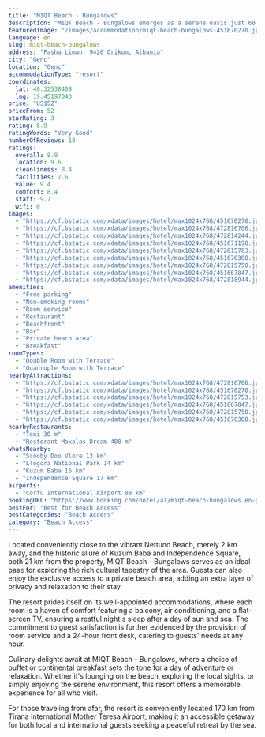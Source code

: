 ```yaml
---
title: "MIQT Beach - Bungalows"
description: "MIQT Beach - Bungalows emerges as a serene oasis just 60 meters from the pristine shores of Orikum Beach, offering a unique blend of comfort and natural beauty."
featuredImage: "/images/accommodation/miqt-beach-bungalows-451670270.jpg"
language: en
slug: miqt-beach-bungalows
address: "Pasha Liman, 9426 Orikum, Albania"
city: "Genc"
location: "Genc"
accommodationType: "resort"
coordinates:
  lat: 40.32538408
  lng: 19.45197043
price: "US$52"
priceFrom: 52
starRating: 3
rating: 8.9
ratingWords: "Very Good"
numberOfReviews: 18
ratings:
  overall: 8.9
  location: 9.6
  cleanliness: 8.4
  facilities: 7.6
  value: 9.4
  comfort: 8.4
  staff: 9.7
  wifi: 0
images:
  - "https://cf.bstatic.com/xdata/images/hotel/max1024x768/451670270.jpg?k=ab690646204b2165506a28507ac7f23a1e5f2b176f7e5bc7d8cf1f68ab7b72be&o=&hp=1"
  - "https://cf.bstatic.com/xdata/images/hotel/max1024x768/472816706.jpg?k=402eca3b2c0da5489b1be5f0b5fb955f05553b34da806f0c9dbb372d836deb42&o=&hp=1"
  - "https://cf.bstatic.com/xdata/images/hotel/max1024x768/472814244.jpg?k=890bb179ebbd79d0e8f7dd62f353d815e48776538e67308e5b510cfe2ba2429c&o=&hp=1"
  - "https://cf.bstatic.com/xdata/images/hotel/max1024x768/451671198.jpg?k=1807fa65771ef39fe677b36ddfafaf84ca0023f4e467d7d893350307f821652d&o=&hp=1"
  - "https://cf.bstatic.com/xdata/images/hotel/max1024x768/472815783.jpg?k=54ce426237a1fce7df3f7e7939f0cd4e24701fb6761cc0c6185f45521902e41a&o=&hp=1"
  - "https://cf.bstatic.com/xdata/images/hotel/max1024x768/451670308.jpg?k=e9f23de2ca5c3148d2e10d9b4a6e8b9baec0c3103705c45dfdb7e53c32cc7025&o=&hp=1"
  - "https://cf.bstatic.com/xdata/images/hotel/max1024x768/472815750.jpg?k=bfa24db54e555555e3b4600821677db6c6d844c2f7520a982106416bb07e3b54&o=&hp=1"
  - "https://cf.bstatic.com/xdata/images/hotel/max1024x768/451667847.jpg?k=8bb5372abac08c28685b25f4a386dd4136439816a2674038d838fa53412bdbf0&o=&hp=1"
  - "https://cf.bstatic.com/xdata/images/hotel/max1024x768/472818944.jpg?k=b2d30b663209938b7cf65fffb2cfb8e637380cac3dba435c4996fd66ff66c4ff&o=&hp=1"
amenities:
  - "Free parking"
  - "Non-smoking rooms"
  - "Room service"
  - "Restaurant"
  - "Beachfront"
  - "Bar"
  - "Private beach area"
  - "Breakfast"
roomTypes:
  - "Double Room with Terrace"
  - "Quadruple Room with Terrace"
nearbyAttractions:
  - "https://cf.bstatic.com/xdata/images/hotel/max1024x768/472816706.jpg?k=402eca3b2c0da5489b1be5f0b5fb955f05553b34da806f0c9dbb372d836deb42&o=&hp=1"
  - "https://cf.bstatic.com/xdata/images/hotel/max1024x768/451670270.jpg?k=ab690646204b2165506a28507ac7f23a1e5f2b176f7e5bc7d8cf1f68ab7b72be&o=&hp=1"
  - "https://cf.bstatic.com/xdata/images/hotel/max1024x768/472815753.jpg?k=cbd9b2fabe50d57c3151fe55fc39d351eadc2ae40dc480c8ad660b47714b0847&o=&hp=1"
  - "https://cf.bstatic.com/xdata/images/hotel/max1024x768/451667847.jpg?k=8bb5372abac08c28685b25f4a386dd4136439816a2674038d838fa53412bdbf0&o=&hp=1"
  - "https://cf.bstatic.com/xdata/images/hotel/max1024x768/472815750.jpg?k=bfa24db54e555555e3b4600821677db6c6d844c2f7520a982106416bb07e3b54&o=&hp=1"
  - "https://cf.bstatic.com/xdata/images/hotel/max1024x768/451670308.jpg?k=e9f23de2ca5c3148d2e10d9b4a6e8b9baec0c3103705c45dfdb7e53c32cc7025&o=&hp=1"
nearbyRestaurants:
  - "Tani 30 m"
  - "Restorant Maxolas Dream 400 m"
whatsNearby:
  - "Scooby Doo Vlore 13 km"
  - "Llogora National Park 14 km"
  - "Kuzum Baba 16 km"
  - "Independence Square 17 km"
airports:
  - "Corfu International Airport 88 km"
bookingURL: "https://www.booking.com/hotel/al/miqt-beach-bungalows.en-gb.html?aid=8035640"
bestFor: "Best for Beach Access"
bestCategories: "Beach Access"
category: "Beach Access"
---
```


Located conveniently close to the vibrant Nettuno Beach, merely 2 km away, and the historic allure of Kuzum Baba and Independence Square, both 21 km from the property, MIQT Beach - Bungalows serves as an ideal base for exploring the rich cultural tapestry of the area. Guests can also enjoy the exclusive access to a private beach area, adding an extra layer of privacy and relaxation to their stay.

The resort prides itself on its well-appointed accommodations, where each room is a haven of comfort featuring a balcony, air conditioning, and a flat-screen TV, ensuring a restful night's sleep after a day of sun and sea. The commitment to guest satisfaction is further evidenced by the provision of room service and a 24-hour front desk, catering to guests' needs at any hour.

Culinary delights await at MIQT Beach - Bungalows, where a choice of buffet or continental breakfast sets the tone for a day of adventure or relaxation. Whether it's lounging on the beach, exploring the local sights, or simply enjoying the serene environment, this resort offers a memorable experience for all who visit.

For those traveling from afar, the resort is conveniently located 170 km from Tirana International Mother Teresa Airport, making it an accessible getaway for both local and international guests seeking a peaceful retreat by the sea.
